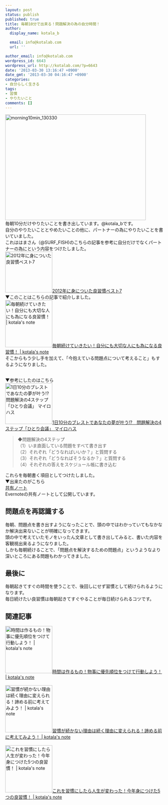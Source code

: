 ```yaml
---
layout: post
status: publish
published: true
title: 毎朝10分で出来る！問題解決の為の自分時間！
author:
  display_name: kotala_b

  email: info@kotalab.com
  url: ''

author_email: info@kotalab.com
wordpress_id: 6643
wordpress_url: http://kotalab.com/?p=6643
date: '2013-03-30 13:16:47 +0900'
date_gmt: '2013-03-30 04:16:47 +0900'
categories:
- 自分らしく生きる
tags:
- 習慣
- やりたいこと
comments: []
---
```

<p><img src="http://kotalab.com/wp-content/uploads/morning10min_130330-448x336.jpg" alt="morning10min_130330" width="448" height="336" class="alignnone size-large wp-image-6662" /><br />
毎朝10分だけやりたいことを書き出しています。@kotala_bです。<br />
自分のやりたいこととやめたいことの他に、パートナーの為にやりたいことを書いていました。<br />
これははまさん（@SURF_FISH)のこちらの記事を参考に自分だけでなくパートナーの為にという内容をつけたしました。<br />
<a href="http://hama73.com/archives/2913" target="_blank"><img  class="alignleft" src="http://capture.heartrails.com/150x130?http://hama73.com/archives/2913" alt="2012年に身についた良習慣ベスト7" width="150" height="130" /></a><a href="http://hama73.com/archives/2913" target="_blank">2012年に身についた良習慣ベスト7</a><a href="http://b.hatena.ne.jp/entry/http://hama73.com/archives/2913" target="_blank"><img border="0" src="http://b.hatena.ne.jp/entry/image/http://hama73.com/archives/2913" alt="" /></a><br style="clear:both;" />▼このことはこちらの記事で紹介しました。<br />
<a href="http://kotalab.com/keep-doing-every-morning" target="_blank"><img  class="alignleft" src="http://kotalab.com/wp-content/uploads/slooProImg_20130305112246.jpg" alt="毎朝続けていきたい！自分にも大切な人にも為になる良習慣！ | kotala's note" width="150" /></a><a href="http://kotalab.com/keep-doing-every-morning" target="_blank">毎朝続けていきたい！自分にも大切な人にも為になる良習慣！ | kotala's note</a><br style="clear:both;" />そこからもう少し手を加えて、「今抱えている問題点について考えること」もするようになりました。<br />
<!--more--></p>
<h2></h2>
<p>▼参考にしたのはこちら<br />
<a href="http://www.mylohas.net/2012/08/0127221104.html" target="_blank"><img  class="alignleft" src="http://capture.heartrails.com/150x130?http://www.mylohas.net/2012/08/0127221104.html" alt="1日10分のブレストであなたの夢が叶う!?　問題解決の4ステップ「ひとり会議」 マイロハス" width="150" height="130" /></a><a href="http://www.mylohas.net/2012/08/0127221104.html" target="_blank">1日10分のブレストであなたの夢が叶う!?　問題解決の4ステップ「ひとり会議」 マイロハス</a><a href="http://b.hatena.ne.jp/entry/http://www.mylohas.net/2012/08/0127221104.html" target="_blank"><img border="0" src="http://b.hatena.ne.jp/entry/image/http://www.mylohas.net/2012/08/0127221104.html" alt="" /></a><br style="clear:both;" /></p>
<blockquote><p>◆問題解決の4ステップ<br />
（1）いま直面している問題をすべて書き出す<br />
（2）それぞれ「どうなればいいか？」と質問する<br />
（3）それぞれ「どうなればそうなるか？」と質問する<br />
（4）それぞれの答えをスケジュール帳に書き込む</p></blockquote>
<p>これらを毎朝書く項目としてつけたしました。<br />
▼出来たのがこちら<br />
<a href="https://www.evernote.com/shard/s110/sh/e3524f3e-bbfe-4be5-b32f-0e5ef686d6f4/493de85c7feace66f2b9002ebe58df8f" title="毎朝10分で書くノート" target="_blank">共有ノート</a><br />
Evernoteの共有ノートとして公開しています。</p>
<h2>問題点を再認識する</h2>
<p>毎朝、問題点を書き出すようになったことで、頭の中ではわかっていてもなかなか解決出来ないことが明確になってきます。<br />
頭の中で考えていたモノをいったん文章として書き出してみると、書いた内容を客観視出来るようになりました。<br />
しかも毎朝続けることで、「問題点を解決するための問題点」というようなより深いところにある問題もわかってきました。</p>
<h2>最後に</h2>
<p>毎朝起きてすぐの時間を使うことで、後回しにせず習慣として続けられるようになります。<br />
毎日続けたい良習慣は毎朝起きてすぐやることが毎日続けられるコツです。</p>
<h2 class="rele">関連記事</h2>
<p><a href="http://kotalab.com/the-order-of-priority" target="_blank"><img class="alignleft" src="http://kotalab.com/wp-content/uploads/timemanagement_130307-448x644.jpg" alt="時間は作るもの！物事に優先順位をつけて行動しよう！ | kotala's note" width="150" /></a><a href="http://kotalab.com/the-order-of-priority" target="_blank">時間は作るもの！物事に優先順位をつけて行動しよう！ | kotala's note</a><br style="clear:both;" /><br />
<a href="http://kotalab.com/dont-giveup-think" target="_blank"><img  class="alignleft" src="http://kotalab.com/wp-content/uploads/syukan_130120-300x431.png" alt="習慣が続かない理由は続く理由に変えられる！諦める前に考えてみよう！ | kotala's note" width="150" /></a><a href="http://kotalab.com/dont-giveup-think" target="_blank">習慣が続かない理由は続く理由に変えられる！諦める前に考えてみよう！ | kotala's note</a><br style="clear:both;" /><br />
<a href="http://kotalab.com/good-five-habits" target="_blank"><img  class="alignleft" src="http://kotalab.com/wp-content/uploads/syuukan5_121229-448x336.jpg" alt="これを習慣にしたら人生が変わった！今年身につけた5つの良習慣！ | kotala's note" width="150" /></a><a href="http://kotalab.com/good-five-habits" target="_blank">これを習慣にしたら人生が変わった！今年身につけた5つの良習慣！ | kotala's note</a><br style="clear:both;" /></p>
